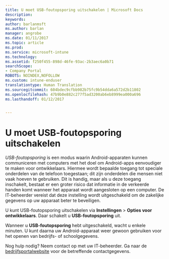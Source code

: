 ```yaml
---
title: U moet USB-foutopsporing uitschakelen | Microsoft Docs
description: 
keywords: 
author: barlanmsft
ms.author: barlan
manager: angrobe
ms.date: 01/11/2017
ms.topic: article
ms.prod: 
ms.service: microsoft-intune
ms.technology: 
ms.assetid: f250f455-898d-46fe-93ac-2b3aec6a0b71
searchScope:
- Company Portal
ROBOTS: NOINDEX,NOFOLLOW
ms.custom: intune-enduser
translationtype: Human Translation
ms.sourcegitcommit: 604bdec9cfbb982b75fc9b54dda6a572d2b11802
ms.openlocfilehash: 47b9b0e882c277f5ad3200ab6eb8999ea000a696
ms.lasthandoff: 01/12/2017


---
```


# <a name="you-need-to-turn-off-usb-debugging"></a>U moet USB-foutopsporing uitschakelen

_USB-foutopsporing_ is een modus waarin Android-apparaten kunnen communiceren met computers met het doel om Android-apps eenvoudiger te maken voor ontwikkelaars. Hiermee wordt bepaalde toegang tot speciale onderdelen van de telefoon toegestaan; dit zijn onderdelen die mensen niet vaak hoeven te gebruiken. Dit is handig, maar als u deze toegang inschakelt, bestaat er een groter risico dat informatie in de verkeerde handen komt wanneer het apparaat wordt aangesloten op een computer. De IT-beheerder vereist dat deze instelling wordt uitgeschakeld om de zakelijke gegevens op uw apparaat beter te beveiligen.

U kunt USB-foutopsporing uitschakelen via **Instellingen** > **Opties voor ontwikkelaars**. Daar schakelt u **USB-foutopsporing** uit.

Wanneer u **USB-foutopsporing** hebt uitgeschakeld, wacht u enkele minuten. U kunt daarna uw Android-apparaat weer gewoon gebruiken voor het openen van bedrijfs- of schoolgegevens.

Nog hulp nodig? Neem contact op met uw IT-beheerder. Ga naar de [bedrijfsportalwebsite](http://portal.manage.microsoft.com) voor de betreffende contactgegevens.

